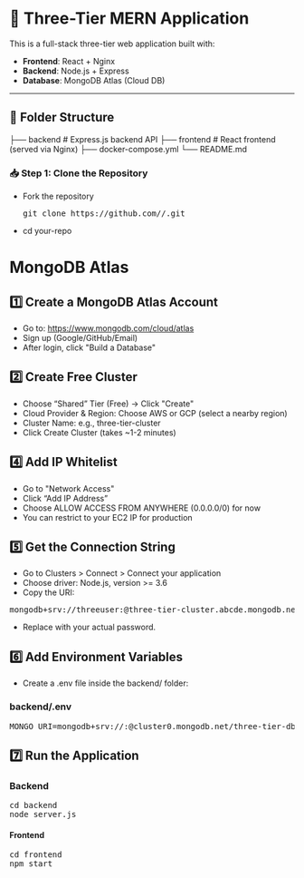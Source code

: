 # 🧱 Three-Tier MERN Application

This is a full-stack three-tier web application built with:

- **Frontend**: React + Nginx
- **Backend**: Node.js + Express
- **Database**: MongoDB Atlas (Cloud DB)

---

## 📁 Folder Structure

├── backend # Express.js backend API
├── frontend # React frontend (served via Nginx)
├── docker-compose.yml
└── README.md

### 📥 Step 1: Clone the Repository
- Fork the repository
  <pre>git clone https://github.com/<your-username>/<your-repo>.git </pre>
- cd your-repo

# MongoDB Atlas

## 1️⃣ Create a MongoDB Atlas Account
- Go to: https://www.mongodb.com/cloud/atlas
- Sign up (Google/GitHub/Email)
- After login, click "Build a Database"

## 2️⃣ Create Free Cluster
- Choose “Shared” Tier (Free) → Click "Create"
- Cloud Provider & Region: Choose AWS or GCP (select a nearby region)
- Cluster Name: e.g., three-tier-cluster
- Click Create Cluster (takes ~1-2 minutes)

## 4️⃣ Add IP Whitelist
- Go to "Network Access"
- Click “Add IP Address”
- Choose ALLOW ACCESS FROM ANYWHERE (0.0.0.0/0) for now
- You can restrict to your EC2 IP for production

## 5️⃣ Get the Connection String
- Go to Clusters > Connect > Connect your application
- Choose driver: Node.js, version >= 3.6
- Copy the URI:
<pre>mongodb+srv://threeuser:<password>@three-tier-cluster.abcde.mongodb.net/?retryWrites=true&w=majority</pre>
- Replace <password> with your actual password.

## 6️⃣ Add Environment Variables
- Create a .env file inside the backend/ folder:

### backend/.env
<pre>MONGO_URI=mongodb+srv://<username>:<password>@cluster0.mongodb.net/three-tier-db?retryWrites=true&w=majority</pre>


## 7️⃣ Run the Application
### Backend
<pre>cd backend
node server.js</pre>
#### Frontend

<pre>cd frontend
npm start</pre>

